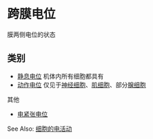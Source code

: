 # 跨膜电位

膜两侧电位的状态

## 类别

- [静息电位](静息电位.md) 机体内所有细胞都具有
- [动作电位](动作电位.md) 仅见于[神经细胞](神经细胞.md)、[肌细胞](肌组织.md)、部分[腺细胞](腺细胞.md)

其他
- [电紧张电位](电紧张电位.md)

See Also: [细胞的电活动](细胞的基本功能.md#细胞的电活动)
